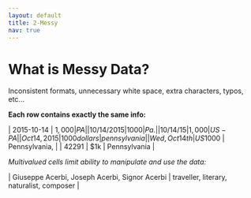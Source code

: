 ```yaml
---
layout: default
title: 2-Messy
nav: true
---
```


# What is Messy Data?

Inconsistent formats, unnecessary white space, extra characters, typos, etc...

**Each row contains exactly the same info:**

| 2015-10-14 | $1,000 | PA |
| 10/14/2015 | 1000 | Pa. |
| 10/14/15 | 1,000 | US-PA |
| Oct 14, 2015 | 1000 dollars | pennsylvania |
| Wed, Oct 14th | US$1000 | Pennsylvania, |
| 42291 | $1k | Pennsylvania |

*Multivalued cells limit ability to manipulate and use the data:*

| Giuseppe Acerbi, Joseph Acerbi, Signor Acerbi | traveller, literary, naturalist, composer |

